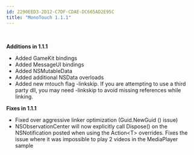 ```yaml
---
id: 2290EED3-2D12-C7DF-CDAE-DC665AD2E95C
title: "MonoTouch 1.1.1"
---
```


&nbsp;

 **Additions in 1.1.1**

-  Added GameKit bindings
-  Added MessageUI bindings
-  Added NSMutableData
-  Added additional NSData overloads
-  Added new mtouch flag -linkskip. If you are attempting to use a third party dll, you may need -linkskip to avoid missing references while linking. 


 **Fixes in 1.1.1**

-  Fixed over aggressive linker optimization (Guid.NewGuid () issue)
-  NSObservationCenter will now explicitly call Dispose() on the NSNotification posted when using the Action&lt;T&gt; overrides. Fixes the issue where it was impossible to play 2 videos in the MediaPlayer sample
